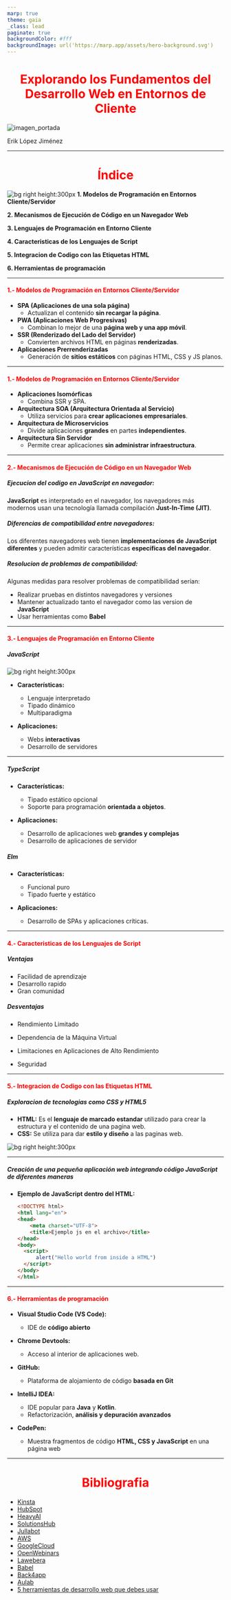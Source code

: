 ```yaml
---
marp: true
theme: gaia
_class: lead
paginate: true
backgroundColor: #fff
backgroundImage: url('https://marp.app/assets/hero-background.svg')
---
```

<style>
h1{
    text-align:center;
    color: red
}
h4{
    color:red
}
{
    font-size: 25px
}
.image-centered{
    text-align: center;
}
</style>

# Explorando los Fundamentos del Desarrollo Web en Entornos de Cliente

![imagen_portada](./img/portada.jpg)

Erik López Jiménez

---

<h1>Índice</h1>

![bg right height:300px](./img/imagen_indice.jpg)
**1. Modelos de Programación en Entornos Cliente/Servidor**

**2. Mecanismos de Ejecución de Código en un Navegador Web**

**3. Lenguajes de Programación en Entorno Cliente**

**4. Caracteristicas de los Lenguajes de Script**

**5. Integracion de Codigo con las Etiquetas HTML**

**6. Herramientas de programación**

---
#### 1.- Modelos de Programación en Entornos Cliente/Servidor

* **SPA (Aplicaciones de una sola página)**
    * Actualizan el contenido **sin recargar la página**.
* **PWA (Aplicaciones Web Progresivas)**
    * Combinan lo mejor de una **página web y una app móvil**.
* **SSR (Renderizado del Lado del Servidor)**
    * Convierten archivos HTML en páginas **renderizadas**.
* **Aplicaciones Prerrenderizadas**
    * Generación de **sitios estáticos** con páginas HTML, CSS y JS planos.
---

#### 1.- Modelos de Programación en Entornos Cliente/Servidor

* **Aplicaciones Isomórficas**
    * Combina SSR y SPA.
* **Arquitectura SOA (Arquitectura Orientada al Servicio)**
    * Utiliza servicios para **crear aplicaciones empresariales**.
* **Arquitectura de Microservicios**
    * Divide aplicaciones **grandes** en partes **independientes**.
* **Arquitectura Sin Servidor**
    * Permite crear aplicaciones **sin administrar infraestructura**.

---

#### 2.- Mecanismos de Ejecución de Código en un Navegador Web

##### Ejecucion del codigo en JavaScript en navegador:

**JavaScript** es interpretado en el navegador, los navegadores más modernos usan una tecnología llamada compilación **Just-In-Time (JIT)**.

##### Diferencias de compatibilidad entre navegadores:

Los diferentes navegadores web tienen **implementaciones de JavaScript diferentes** y pueden admitir características **específicas del navegador**.

##### Resolucion de problemas de compatibilidad:

Algunas medidas para resolver problemas de compatibilidad serían:

* Realizar pruebas en distintos navegadores y versiones
* Mantener actualizado tanto el navegador como las version de **JavaScript**
* Usar herramientas como **Babel**

---

#### 3.- Lenguajes de Programación en Entorno Cliente

##### JavaScript

![bg right height:300px](./img/logo_js.png)

* **Características:**
    * Lenguaje interpretado
    * Tipado dinámico
    * Multiparadigma

* **Aplicaciones:**
    * Webs **interactivas**
    * Desarrollo de servidores

---

##### TypeScript

* **Características:**
    * Tipado estático opcional
    * Soporte para programación **orientada a objetos**.

* **Aplicaciones:**
    * Desarrollo de aplicaciones web **grandes y complejas**
    * Desarrollo de aplicaciones de servidor

##### Elm

* **Características:**
    * Funcional puro
    * Tipado fuerte y estático

* **Aplicaciones:**
    * Desarrollo de SPAs y aplicaciones críticas.

---

#### 4.- Caracteristicas de los Lenguajes de Script

##### Ventajas

* Facilidad de aprendizaje
* Desarrollo rapido
* Gran comunidad

##### Desventajas

* Rendimiento Limitado

* Dependencia de la Máquina Virtual

* Limitaciones en Aplicaciones de Alto Rendimiento

* Seguridad

---

#### 5.- Integracion de Codigo con las Etiquetas HTML
##### Exploracion de tecnologias como CSS y HTML5

* **HTML:**
  Es el **lenguaje de marcado estandar** utilizado para crear la estructura y el contenido de una pagina web. 
* **CSS:**
  Se utiliza para dar **estilo y diseño** a las paginas web.

![bg right height:300px](./img/html_y_css.jpg)

---

##### Creación de una pequeña aplicación web integrando código JavaScript de diferentes maneras

* **Ejemplo de JavaScript dentro del HTML:**

  ~~~~html
  <!DOCTYPE html>
  <html lang="en">
  <head>
      <meta charset="UTF-8">
      <title>Ejemplo js en el archivo</title>
  </head>
  <body>
    <script>
        alert("Hello world from inside a HTML")
    </script>
  </body>
  </html>
  ~~~~

---

#### 6.- Herramientas de programación



* **Visual Studio Code (VS Code):**
    * IDE de **código abierto**

* **Chrome Devtools:**
    * Acceso al interior de aplicaciones web.

* **GitHub:**
    * Plataforma de alojamiento de código **basada en Git**

* **IntelliJ IDEA:**
    * IDE popular para **Java** y **Kotlin**.
    * Refactorización, **análisis y depuración avanzados**

* **CodePen:**
    * Muestra fragmentos de código **HTML, CSS y JavaScript** en una página web

---

<h1 >Bibliografia</h1>

* [Kinsta](https://kinsta.com/es/blog/arquitectura-aplicaciones-web/)
* [HubSpot](https://blog.hubspot.es/website/tipos-aplicaciones-web)
* [HeavyAI](https://www.heavy.ai/technical-glossary/server-side-rendering)
* [SolutionsHub](https://solutionshub.epam.com/blog/post/what-is-server-side-rendering)
* [Jullabot](https://www.lullabot.com/articles/what-is-an-isomorphic-application)
* [AWS](https://aws.amazon.com/es/what-is/service-oriented-architecture/#:~:text=you%20implement%20microservices%3F-,What%20is%20service-oriented%20architecture%3F,other%20across%20platforms%20and%20languages.)
* [GoogleCloud](https://cloud.google.com/learn/what-is-microservices-architecture?hl=es#:~:text=on%20Google%20Cloud.-,Microservices%20architecture%20defined,architecture%20diagrams%20and%20services%20independently.)
* [OpenWebinars](https://openwebinars.net/blog/microservicios-que-son/)
* [Lawebera](https://www.lawebera.es/xhtml-css/compatibilidad-web-navegadores.php)
* [Babel](https://ingenieriadesoftware.es/babel-transpilador-compatibilidad-javascript/)
* [Back4app](https://blog.back4app.com/client-side-development-languages/)
* [Aulab](https://aulab.es/noticia/202/que-es-un-lenguaje-de-scripting#:~:text=Ventajas%20y%20desventajas%20de%20los%20lenguajes%20de%20scripting&text=Generalmente%20tienen%20una%20sintaxis%20más,te%20permiten%20crear%20páginas%20atractivas.)
* [5 herramientas de desarrollo web que debes usar](https://www.linkedin.com/pulse/5-herramientas-de-desarrollo-web-que-debes-usar-mohamed-rifi/?originalSubdomain=es)